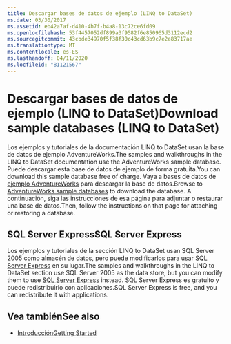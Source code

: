 ```yaml
---
title: Descargar bases de datos de ejemplo (LINQ to DataSet)
ms.date: 03/30/2017
ms.assetid: eb42a7af-d410-4b7f-b4a8-13c72ce6fd09
ms.openlocfilehash: 53f4457052df899a3f9582f6e850965d3112ecd2
ms.sourcegitcommit: 43cbde34970f5f38f30c43cd63b9c7e2e83717ae
ms.translationtype: MT
ms.contentlocale: es-ES
ms.lasthandoff: 04/11/2020
ms.locfileid: "81121567"
---
```

# <a name="download-sample-databases-linq-to-dataset"></a><span data-ttu-id="c3dd2-102">Descargar bases de datos de ejemplo (LINQ to DataSet)</span><span class="sxs-lookup"><span data-stu-id="c3dd2-102">Download sample databases (LINQ to DataSet)</span></span>

<span data-ttu-id="c3dd2-103">Los ejemplos y tutoriales de la documentación LINQ to DataSet usan la base de datos de ejemplo AdventureWorks.</span><span class="sxs-lookup"><span data-stu-id="c3dd2-103">The samples and walkthroughs in the LINQ to DataSet documentation use the AdventureWorks sample database.</span></span> <span data-ttu-id="c3dd2-104">Puede descargar esta base de datos de ejemplo de forma gratuita.</span><span class="sxs-lookup"><span data-stu-id="c3dd2-104">You can download this sample database free of charge.</span></span> <span data-ttu-id="c3dd2-105">Vaya a bases de datos de [ejemplo AdventureWorks](https://github.com/Microsoft/sql-server-samples/releases/tag/adventureworks) para descargar la base de datos.</span><span class="sxs-lookup"><span data-stu-id="c3dd2-105">Browse to [AdventureWorks sample databases](https://github.com/Microsoft/sql-server-samples/releases/tag/adventureworks) to download the database.</span></span> <span data-ttu-id="c3dd2-106">A continuación, siga las instrucciones de esa página para adjuntar o restaurar una base de datos.</span><span class="sxs-lookup"><span data-stu-id="c3dd2-106">Then, follow the instructions on that page for attaching or restoring a database.</span></span>
  
## <a name="sql-server-express"></a><span data-ttu-id="c3dd2-107">SQL Server Express</span><span class="sxs-lookup"><span data-stu-id="c3dd2-107">SQL Server Express</span></span>

<span data-ttu-id="c3dd2-108">Los ejemplos y tutoriales de la sección LINQ to DataSet usan SQL Server 2005 como almacén de datos, pero puede modificarlos para usar [SQL Server Express](https://go.microsoft.com/fwlink/?linkid=866658) en su lugar.</span><span class="sxs-lookup"><span data-stu-id="c3dd2-108">The samples and walkthroughs in the LINQ to DataSet section use SQL Server 2005 as the data store, but you can modify them to use [SQL Server Express](https://go.microsoft.com/fwlink/?linkid=866658) instead.</span></span> <span data-ttu-id="c3dd2-109">SQL Server Express es gratuito y puede redistribuirlo con aplicaciones.</span><span class="sxs-lookup"><span data-stu-id="c3dd2-109">SQL Server Express is free, and you can redistribute it with applications.</span></span>
  
## <a name="see-also"></a><span data-ttu-id="c3dd2-110">Vea también</span><span class="sxs-lookup"><span data-stu-id="c3dd2-110">See also</span></span>

- [<span data-ttu-id="c3dd2-111">Introducción</span><span class="sxs-lookup"><span data-stu-id="c3dd2-111">Getting Started</span></span>](getting-started-linq-to-dataset.md)
